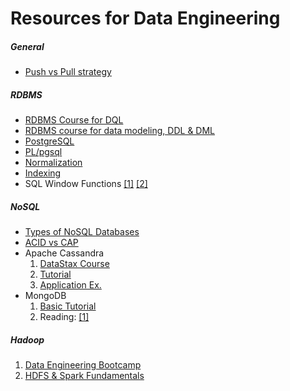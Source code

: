 # Resources for Data Engineering

##### General

* [Push vs Pull strategy](https://www.toolbox.com/tech/data-management/blogs/push-or-pull-loosely-or-tightly-coupled-etl-100507/)



##### RDBMS
* [RDBMS Course for DQL](https://www.coursera.org/learn/sql-for-data-science)  
* [RDBMS course for data modeling, DDL & DML](https://www.coursera.org/learn/database-management?specialization=data-warehousing)
* [PostgreSQL](https://www.postgresqltutorial.com/)
* [PL/pgsql](https://www.postgresqltutorial.com/postgresql-plpgsql/)
* [Normalization](https://www.youtube.com/watch?v=UrYLYV7WSHM)
* [Indexing](https://www.freecodecamp.org/news/database-indexing-at-a-glance-bb50809d48bd/)
* SQL Window Functions
 [[1]](https://www.postgresql.org/docs/9.1/tutorial-window.html) [[2]](https://blog.sqlauthority.com/2015/11/04/sql-server-what-is-the-over-clause-notes-from-the-field-101/)

##### NoSQL
* [Types of NoSQL Databases](https://www.xenonstack.com/blog/nosql-databases/)
* [ACID vs CAP](https://www.voltdb.com/blog/2015/10/disambiguating-acid-cap/)
* Apache Cassandra
    1. [DataStax Course](https://academy.datastax.com/#/curricula/eca8a762-0181-48a8-b1b5-f98e01376bc3)
    2. [Tutorial](http://allaboutscala.com/big-data/cassandra/)
    3. [Application Ex.](https://cassandra.apache.org/doc/latest/data_modeling/index.html)
* MongoDB  
    1. [Basic Tutorial](https://university.mongodb.com/courses/M001/about)
    2. Reading: [[1]](https://www.mongodb.com/json-and-bson)

##### Hadoop

1. [Data Engineering Bootcamp](https://www.youtube.com/playlist?list=PLf0swTFhTI8qhMM6uka63ASG1RrRHws4o)
2. [HDFS & Spark Fundamentals](https://www.coursera.org/learn/big-data-essentials)

